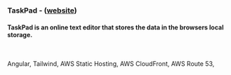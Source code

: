 ### TaskPad - ([website](www.taskpad.dev))

#### TaskPad is an online text editor that stores the data in the browsers local storage.

<br/>

Angular, Tailwind, AWS Static Hosting, AWS CloudFront, AWS Route 53, 
